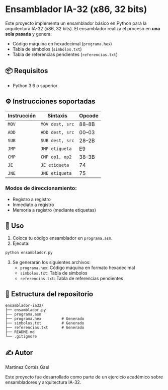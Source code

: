 # Ensamblador IA-32 (x86, 32 bits)

Este proyecto implementa un ensamblador básico en Python para la arquitectura IA-32 (x86, 32 bits). El ensamblador realiza el proceso en **una sola pasada** y genera:

- Código máquina en hexadecimal (`programa.hex`)
- Tabla de símbolos (`simbolos.txt`)
- Tabla de referencias pendientes (`referencias.txt`)

## 📦 Requisitos

- Python 3.6 o superior

## ⚙️ Instrucciones soportadas

| Instrucción | Sintaxis       | Opcode     |
|------------|----------------|------------|
| `MOV`      | `MOV dest, src`| 88–8B      |
| `ADD`      | `ADD dest, src`| 00–03      |
| `SUB`      | `SUB dest, src`| 28–2B      |
| `JMP`      | `JMP etiqueta` | E9         |
| `CMP`      | `CMP op1, op2` | 38–3B      |
| `JE`       | `JE etiqueta`  | 74         |
| `JNE`      | `JNE etiqueta` | 75         |

### Modos de direccionamiento:

- Registro a registro
- Inmediato a registro
- Memoria a registro (mediante etiquetas)

## 🚀 Uso

1. Coloca tu código ensamblador en `programa.asm`.
2. Ejecuta:

```bash
python ensamblador.py
```

3. Se generarán los siguientes archivos:
   - `programa.hex`: Código máquina en formato hexadecimal
   - `simbolos.txt`: Tabla de símbolos
   - `referencias.txt`: Tabla de referencias pendientes

## 📁 Estructura del repositorio

```
ensamblador-ia32/
├── ensamblador.py
├── programa.asm
├── programa.hex         # Generado
├── simbolos.txt         # Generado
├── referencias.txt      # Generado
├── README.md
└── .gitignore
```

## ✍️ Autor

Martínez Cortés Gael

Este proyecto fue desarrollado como parte de un ejercicio académico sobre ensambladores y arquitectura IA-32.
